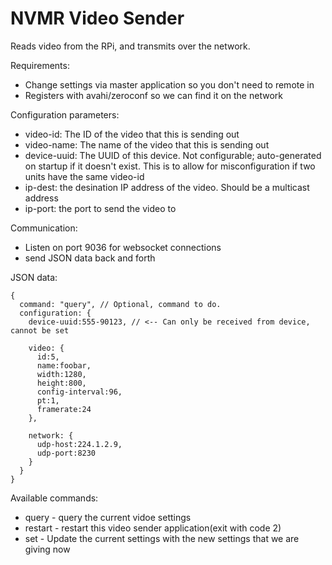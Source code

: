 # NVMR Video Sender

Reads video from the RPi, and transmits over the network.

Requirements:
* Change settings via master application so you don't need to remote in
* Registers with avahi/zeroconf so we can find it on the network

Configuration parameters:
* video-id: The ID of the video that this is sending out
* video-name: The name of the video that this is sending out
* device-uuid: The UUID of this device.  Not configurable; auto-generated on
 startup if it doesn't exist.  This is to allow for misconfiguration
 if two units have the same video-id
* ip-dest: the desination IP address of the video.  Should be a multicast address
* ip-port: the port to send the video to

Communication:
* Listen on port 9036 for websocket connections
* send JSON data back and forth

JSON data:
```
{
  command: "query", // Optional, command to do.
  configuration: {
    device-uuid:555-90123, // <-- Can only be received from device, cannot be set

    video: {
      id:5,
      name:foobar,
      width:1280,
      height:800,
      config-interval:96,
      pt:1,
      framerate:24
    },

    network: {
      udp-host:224.1.2.9,
      udp-port:8230
    }
  }
}
```

Available commands:
* query - query the current vidoe settings
* restart - restart this video sender application(exit with code 2)
* set - Update the current settings with the new settings that we are giving now
